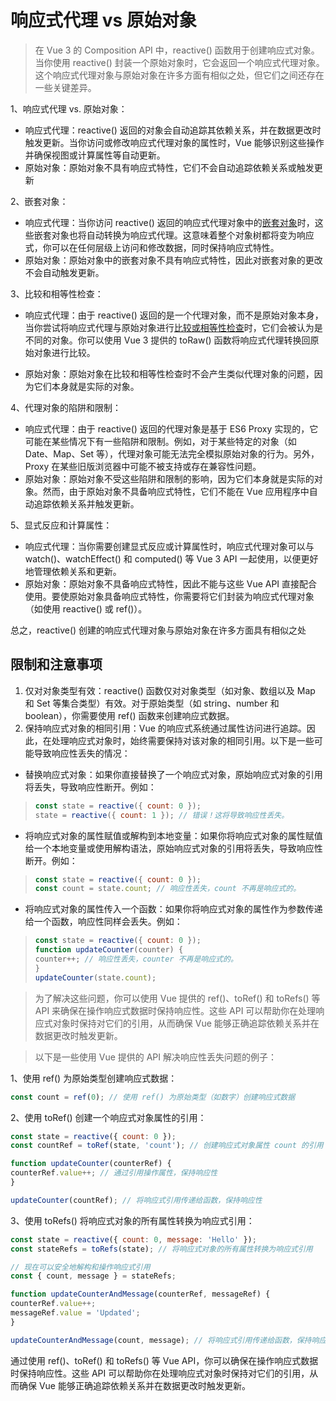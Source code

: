 # 响应式代理 vs 原始对象

> 在 Vue 3 的 Composition API 中，reactive() 函数用于创建响应式对象。当你使用 reactive() 封装一个原始对象时，它会返回一个响应式代理对象。这个响应式代理对象与原始对象在许多方面有相似之处，但它们之间还存在一些关键差异。

1、响应式代理 vs. 原始对象：

* 响应式代理：reactive() 返回的对象会自动追踪其依赖关系，并在数据更改时触发更新。当你访问或修改响应式代理对象的属性时，Vue 能够识别这些操作并确保视图或计算属性等自动更新。
* 原始对象：原始对象不具有响应式特性，它们不会自动追踪依赖关系或触发更新

2、嵌套对象：

* 响应式代理：当你访问 reactive() 返回的响应式代理对象中的[嵌套对象](./nested_object.md)时，这些嵌套对象也将自动转换为响应式代理。这意味着整个对象树都将变为响应式，你可以在任何层级上访问和修改数据，同时保持响应式特性。
* 原始对象：原始对象中的嵌套对象不具有响应式特性，因此对嵌套对象的更改不会自动触发更新。

3、比较和相等性检查：

* 响应式代理：由于 reactive() 返回的是一个代理对象，而不是原始对象本身，当你尝试将响应式代理与原始对象进行[比较或相等性检查](./comparison_and_equality_check.md)时，它们会被认为是不同的对象。你可以使用 Vue 3 提供的 toRaw() 函数将响应式代理转换回原始对象进行比较。

* 原始对象：原始对象在比较和相等性检查时不会产生类似代理对象的问题，因为它们本身就是实际的对象。

4、代理对象的陷阱和限制：

* 响应式代理：由于 reactive() 返回的代理对象是基于 ES6 Proxy 实现的，它可能在某些情况下有一些陷阱和限制。例如，对于某些特定的对象（如 Date、Map、Set 等），代理对象可能无法完全模拟原始对象的行为。另外，Proxy 在某些旧版浏览器中可能不被支持或存在兼容性问题。
* 原始对象：原始对象不受这些陷阱和限制的影响，因为它们本身就是实际的对象。然而，由于原始对象不具备响应式特性，它们不能在 Vue 应用程序中自动追踪依赖关系并触发更新。

5、显式反应和计算属性：

* 响应式代理：当你需要创建显式反应或计算属性时，响应式代理对象可以与 watch()、watchEffect() 和 computed() 等 Vue 3 API 一起使用，以便更好地管理依赖关系和更新。
* 原始对象：原始对象不具备响应式特性，因此不能与这些 Vue API 直接配合使用。要使原始对象具备响应式特性，你需要将它们封装为响应式代理对象（如使用 reactive() 或 ref()）。

总之，reactive() 创建的响应式代理对象与原始对象在许多方面具有相似之处

## 限制和注意事项

1. 仅对对象类型有效：reactive() 函数仅对对象类型（如对象、数组以及 Map 和 Set 等集合类型）有效。对于原始类型（如 string、number 和 boolean），你需要使用 ref() 函数来创建响应式数据。
2. 保持响应式对象的相同引用：Vue 的响应式系统通过属性访问进行追踪。因此，在处理响应式对象时，始终需要保持对该对象的相同引用。以下是一些可能导致响应性丢失的情况：

* 替换响应式对象：如果你直接替换了一个响应式对象，原始响应式对象的引用将丢失，导致响应性断开。例如：

> ```js
> const state = reactive({ count: 0 });
> state = reactive({ count: 1 }); // 错误！这将导致响应性丢失。
> ```

* 将响应式对象的属性赋值或解构到本地变量：如果你将响应式对象的属性赋值给一个本地变量或使用解构语法，原始响应式对象的引用将丢失，导致响应性断开。例如：

> ```js
> const state = reactive({ count: 0 });
> const count = state.count; // 响应性丢失，count 不再是响应式的。
> ```

* 将响应式对象的属性传入一个函数：如果你将响应式对象的属性作为参数传递给一个函数，响应性同样会丢失。例如：

> ```js
> const state = reactive({ count: 0 });
> function updateCounter(counter) {
> counter++; // 响应性丢失，counter 不再是响应式的。
> }
> updateCounter(state.count);
> ```

> 为了解决这些问题，你可以使用 Vue 提供的 ref()、toRef() 和 toRefs() 等 API 来确保在操作响应式数据时保持响应性。这些 API 可以帮助你在处理响应式对象时保持对它们的引用，从而确保 Vue 能够正确追踪依赖关系并在数据更改时触发更新。

> 以下是一些使用 Vue 提供的 API 解决响应性丢失问题的例子：

1、使用 ref() 为原始类型创建响应式数据：

```js
const count = ref(0); // 使用 ref() 为原始类型（如数字）创建响应式数据
```

2、使用 toRef() 创建一个响应式对象属性的引用：

```js
const state = reactive({ count: 0 });
const countRef = toRef(state, 'count'); // 创建响应式对象属性 count 的引用

function updateCounter(counterRef) {
counterRef.value++; // 通过引用操作属性，保持响应性
}

updateCounter(countRef); // 将响应式引用传递给函数，保持响应性
```

3、使用 toRefs() 将响应式对象的所有属性转换为响应式引用：

```js
const state = reactive({ count: 0, message: 'Hello' });
const stateRefs = toRefs(state); // 将响应式对象的所有属性转换为响应式引用

// 现在可以安全地解构和操作响应式引用
const { count, message } = stateRefs;

function updateCounterAndMessage(counterRef, messageRef) {
counterRef.value++;
messageRef.value = 'Updated';
}

updateCounterAndMessage(count, message); // 将响应式引用传递给函数，保持响应性
```

通过使用 ref()、toRef() 和 toRefs() 等 Vue API，你可以确保在操作响应式数据时保持响应性。这些 API 可以帮助你在处理响应式对象时保持对它们的引用，从而确保 Vue 能够正确追踪依赖关系并在数据更改时触发更新。
